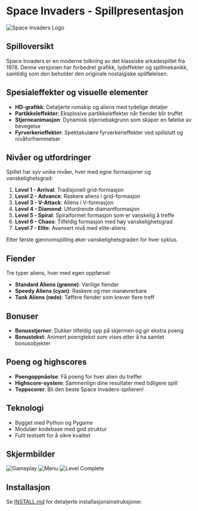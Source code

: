 # Space Invaders - Spillpresentasjon

![Space Invaders Logo](assets/logo.png)

## Spilloversikt

Space Invaders er en moderne tolkning av det klassiske arkadespillet fra 1978. Denne versjonen har forbedret grafikk, lydeffekter og spillmekanikk, samtidig som den beholder den originale nostalgiske spillfølelsen.

## Spesialeffekter og visuelle elementer

- **HD-grafikk**: Detaljerte romskip og aliens med tydelige detaljer
- **Partikkeleffekter**: Eksplosive partikkeleffekter når fiender blir truffet
- **Stjerneanimasjon**: Dynamisk stjernebakgrunn som skaper en følelse av bevegelse
- **Fyrverkerieffekter**: Spektakulære fyrverkerieffekter ved spillslutt og nivåforfremmelser

## Nivåer og utfordringer

Spillet har syv unike nivåer, hver med egne formasjoner og vanskelighetsgrad:

1. **Level 1 - Arrival**: Tradisjonell grid-formasjon
2. **Level 2 - Advance**: Raskere aliens i grid-formasjon
3. **Level 3 - V-Attack**: Aliens i V-formasjon
4. **Level 4 - Diamond**: Utfordrende diamantformasjon
5. **Level 5 - Spiral**: Spiralformet formasjon som er vanskelig å treffe
6. **Level 6 - Chaos**: Tilfeldig formasjon med høy vanskelighetsgrad
7. **Level 7 - Elite**: Avansert nivå med elite-aliens

Etter første gjennomspilling øker vanskelighetsgraden for hver syklus.

## Fiender

Tre typer aliens, hver med egen oppførsel:

- **Standard Aliens (grønne)**: Vanlige fiender
- **Speedy Aliens (cyan)**: Raskere og mer manøvrerbare
- **Tank Aliens (røde)**: Tøffere fiender som krever flere treff

## Bonuser

- **Bonusstjerner**: Dukker tilfeldig opp på skjermen og gir ekstra poeng
- **Bonustekst**: Animert poengtekst som vises etter å ha samlet bonusobjekter

## Poeng og highscores

- **Poengoppnåelse**: Få poeng for hver alien du treffer
- **Highscore-system**: Sammenlign dine resultater med tidligere spill
- **Toppscorer**: Bli den beste Space Invaders-spilleren!

## Teknologi

- Bygget med Python og Pygame
- Modulær kodebase med god struktur
- Fullt testsett for å sikre kvalitet

## Skjermbilder

![Gameplay](assets/gameplay.png)
![Menu](assets/menu.png)
![Level Complete](assets/level_complete.png)

## Installasjon

Se [INSTALL.md](INSTALL.md) for detaljerte installasjonsinstruksjoner. 